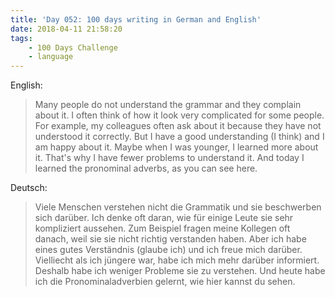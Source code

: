 ```yaml
---
title: 'Day 052: 100 days writing in German and English'
date: 2018-04-11 21:58:20
tags:
    - 100 Days Challenge
    - language
---
```

English:
> Many people do not understand the grammar and they complain about it. I often think of how it look very complicated for some people. For example, my colleagues often ask about it because they have not understood it correctly. But I have a good understanding (I think) and I am happy about it. Maybe when I was younger, I learned more about it. That's why I have fewer problems to understand it. And today I learned the pronominal adverbs, as you can see here.

Deutsch:
> Viele Menschen verstehen nicht die Grammatik und sie beschwerben sich darüber. Ich denke oft daran, wie für einige Leute sie sehr kompliziert aussehen. Zum Beispiel fragen meine Kollegen oft danach, weil sie sie nicht richtig verstanden haben. Aber ich habe eines gutes Verständnis (glaube ich) und ich freue mich darüber. Vielliecht als ich jüngere war, habe ich mich mehr darüber informiert. Deshalb habe ich weniger Probleme sie zu verstehen. Und heute habe ich die Pronominaladverbien  gelernt, wie hier kannst du sehen.  